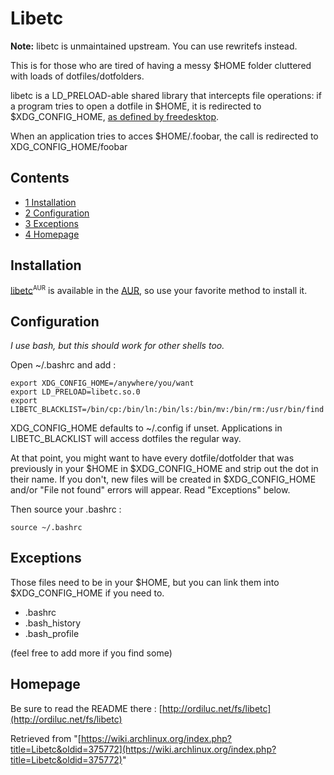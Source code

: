# Libetc

**Note:** libetc is unmaintained upstream. You can use rewritefs instead.

This is for those who are tired of having a messy $HOME folder cluttered with loads of dotfiles/dotfolders.

libetc is a LD_PRELOAD-able shared library that intercepts file operations: if a program tries to open a dotfile in $HOME, it is redirected to $XDG_CONFIG_HOME, [as defined by freedesktop](http://standards.freedesktop.org/basedir-spec/basedir-spec-0.6.html).

When an application tries to acces $HOME/.foobar, the call is redirected to XDG_CONFIG_HOME/foobar

## Contents

*   [1 Installation](#Installation)
*   [2 Configuration](#Configuration)
*   [3 Exceptions](#Exceptions)
*   [4 Homepage](#Homepage)

## Installation

[libetc](https://aur.archlinux.org/packages/libetc/)<sup><small>AUR</small></sup> is available in the [AUR](/index.php/AUR "AUR"), so use your favorite method to install it.

## Configuration

_I use bash, but this should work for other shells too._

Open ~/.bashrc and add :

```
export XDG_CONFIG_HOME=/anywhere/you/want 
export LD_PRELOAD=libetc.so.0
export LIBETC_BLACKLIST=/bin/cp:/bin/ln:/bin/ls:/bin/mv:/bin/rm:/usr/bin/find

```

XDG_CONFIG_HOME defaults to ~/.config if unset. Applications in LIBETC_BLACKLIST will access dotfiles the regular way.

At that point, you might want to have every dotfile/dotfolder that was previously in your $HOME in $XDG_CONFIG_HOME and strip out the dot in their name. If you don't, new files will be created in $XDG_CONFIG_HOME and/or "File not found" errors will appear. Read "Exceptions" below.

Then source your .bashrc :

```
source ~/.bashrc

```

## Exceptions

Those files need to be in your $HOME, but you can link them into $XDG_CONFIG_HOME if you need to.

*   .bashrc
*   .bash_history
*   .bash_profile

(feel free to add more if you find some)

## Homepage

Be sure to read the README there : [http://ordiluc.net/fs/libetc](http://ordiluc.net/fs/libetc)

Retrieved from "[https://wiki.archlinux.org/index.php?title=Libetc&oldid=375772](https://wiki.archlinux.org/index.php?title=Libetc&oldid=375772)"